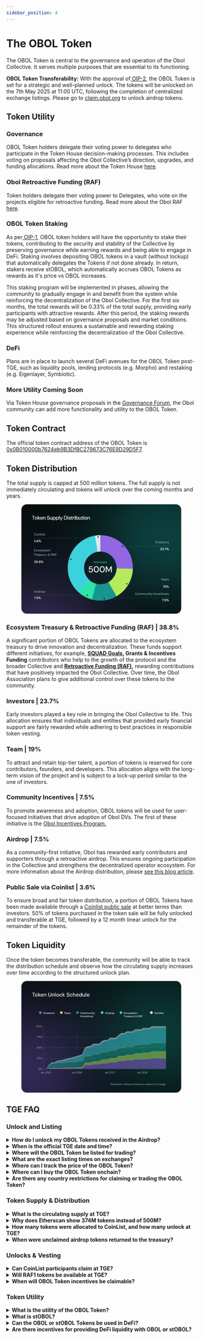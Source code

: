 ```yaml
---
sidebar_position: 4
---
```


# The OBOL Token

The OBOL Token is central to the governance and operation of the Obol Collective. It serves multiple purposes that are essential to its functioning.

**OBOL Token Transferability:** With the approval of[ OIP-2](https://community.obol.org/t/oip-2-unlock-obol-token/317/30), the OBOL Token is set for a strategic and well-planned unlock. The tokens will be unlocked on the 7th May 2025 at 11:00 UTC, following the completion of centralized exchange listings. Please go to [claim.obol.org](https://claim.obol.org) to unlock airdrop tokens.

## Token Utility

### **Governance**

OBOL Token holders delegate their voting power to delegates who participate in the Token House decision-making processes. This includes voting on proposals affecting the Obol Collective’s direction, upgrades, and funding allocations. Read more about the Token House [here](broken-reference).

### **Obol Retroactive Funding (RAF)**

Token holders delegate their voting power to Delegates, who vote on the projects eligible for retroactive funding. Read more about the Obol RAF [here](broken-reference).

### **OBOL Token Staking**

As per[ OIP-1](https://community.obol.org/t/oip-1-building-and-enabling-staking-for-the-obol-token/312), OBOL token holders will have the opportunity to stake their tokens, contributing to the security and stability of the Collective by preserving governance while earning rewards and being able to engage in DeFi. Staking involves depositing OBOL tokens in a vault (without lockup) that automatically delegates the Tokens if not done already. In return, stakers receive stOBOL, which automatically accrues OBOL Tokens as rewards as it's price vs OBOL increases.

This staking program will be implemented in phases, allowing the community to gradually engage in and benefit from the system while reinforcing the decentralization of the Obol Collective. For the first six months, the total rewards will be 0.33% of the total supply, providing early participants with attractive rewards. After this period, the staking rewards may be adjusted based on governance proposals and market conditions. This structured rollout ensures a sustainable and rewarding staking experience while reinforcing the decentralization of the Obol Collective.

### **DeFi**

Plans are in place to launch several DeFi avenues for the OBOL Token post-TGE, such as liquidity pools, lending protocols (e.g. Morpho) and restaking (e.g. Eigenlayer, Symbiotic).

### **More Utility Coming Soon**

Via Token House governance proposals in the [Governance Forum](https://community.obol.org/), the Obol community can add more functionality and utility to the OBOL Token.

## Token Contract

The official token contract address of the OBOL Token is [0x0B010000b7624eb9B3DfBC279673C76E9D29D5F7](https://etherscan.io/address/0x0B010000b7624eb9B3DfBC279673C76E9D29D5F7).

## Token Distribution

The total supply is capped at 500 million tokens. The full supply is not immediately circulating and tokens will unlock over the coming months and years.

<figure><img src="../../.gitbook/assets/12_Supply.png" alt=""><figcaption></figcaption></figure>

### **Ecosystem Treasury & Retroactive Funding (RAF) | 38.8%**

A significant portion of OBOL Tokens are allocated to the ecosystem treasury to drive innovation and decentralization. These funds support different initiatives, for example, [**SQUAD Goals**](https://community.obol.org/t/oip-3-obol-collective-2025-goals-proposal/)**, Grants & Incentives Funding** contributors who help to the growth of the protocol and the broader Collective and [**Retroactive Funding (RAF)**](https://docs.obol.org/community-and-governance/governance/raf)**,** rewarding contributions that have positively impacted the Obol Collective. Over time, the Obol Association plans to give additional control over these tokens to the community.

### **Investors | 23.7%**

Early investors played a key role in bringing the Obol Collective to life. This allocation ensures that individuals and entities that provided early financial support are fairly rewarded while adhering to best practices in responsible token vesting.

### **Team | 19%**

To attract and retain top-tier talent, a portion of tokens is reserved for core contributors, founders, and developers. This allocation aligns with the long-term vision of the project and is subject to a lock-up period similar to the one of investors.

### **Community Incentives | 7.5%**

To promote awareness and adoption, OBOL tokens will be used for user-focused initiatives that drive adoption of Obol DVs. The first of these initiative is the [Obol Incentives Program.](https://obol.org/incentives)

### **Airdrop | 7.5%**

As a community-first initiative, Obol has rewarded early contributors and supporters through a retroactive airdrop. This ensures ongoing participation in the Collective and strengthens the decentralized operator ecosystem. For more information about the Airdrop distribution, please [see this blog article](https://blog.obol.org/airdrop/).

### **Public Sale via Coinlist | 3.6%**

To ensure broad and fair token distribution, a portion of OBOL Tokens have been made available through a [Coinlist public sale](https://coinlist.co/obol) at better terms than investors. 50% of tokens purchased in the token sale will be fully unlocked and transferable at TGE, followed by a 12 month linear unlock for the remainder of the tokens.

## Token Liquidity

Once the token becomes transferable, the community will be able to track the distribution schedule and observe how the circulating supply increases over time according to the structured unlock plan.

<figure><img src="../../.gitbook/assets/13_UnlockSchedule.png" alt=""><figcaption></figcaption></figure>

## TGE FAQ

### Unlock and Listing

<details>

<summary><strong>How do I unlock my OBOL Tokens received in the Airdrop?</strong></summary>

Starting May 7th at 11:00 AM UTC, visit [**claim.obol.org**](https://claim.obol.org), click **“Unlock”**, and follow the steps.

</details>

<details>

<summary><strong>When is the official TGE date and time?</strong></summary>

The OBOL Token will be listed on exchanges for deposit, trading and withdrawals on May 7th, 2025 at 11:00 AM UTC

</details>

<details>

<summary><strong>Where will the OBOL Token be listed for trading?</strong></summary>

* **Binance**, **Bybit**, **Bitget**, **Gate.io**, **MEXC**, and others.

- Check [CoinGecko](https://coingecko.com) or [CoinMarketCap](https://coinmarketcap.com/currencies/obol/) for the most up-to-date list.

</details>

<details>

<summary><strong>What are the exact listing times on exchanges?</strong></summary>

* **Binance Alpha** – _May 7 at 10:00 AM UTC_

- **Binance Futures** – _May 7 at 10:30 AM UTC_

* **Bybit, Gate.io, Bitget, MEXC** – _May 7 at 11:00 AM UTC_

</details>

<details>

<summary><strong>Where can I track the price of the OBOL Token?</strong></summary>

[CoinGecko](https://coingecko.com) and [CoinMarketCap](https://coinmarketcap.com/currencies/obol/)

</details>

<details>

<summary><strong>Where can I buy the OBOL Token onchain?</strong></summary>

* A **Uniswap v3 pool** will be seeded with initial liquidity.

- The contract address is [here](https://etherscan.io/address/0x57F52C9faa6D40c5163D76b8D7dD81ddB7c95434).

* Anyone can start a pool. Check live prices via **CoinGecko**, or **CoinMarketCap**.

</details>

<details>

<summary><strong>Are there any country restrictions for claiming or trading the OBOL Token?</strong></summary>

* Yes. Each venue has its own restrictions.

- Unlocking OBOL Tokens received through the Airdrop is subject to the same geo restrictions as claiming.

</details>

### **Token Supply & Distribution**

<details>

<summary><strong>What is the circulating supply at TGE?</strong></summary>

Approximately 1&#x39;**%**. Full breakdown is on [CoinMarketCap](https://coinmarketcap.com/currencies/obol/).

</details>

<details>

<summary><strong>Why does Etherscan show 374M tokens instead of 500M?</strong></summary>

For legal and tax reasons, not all tokens are minted yet.

</details>

<details>

<summary><strong>How many tokens were allocated to CoinList, and how many unlock at TGE?</strong></summary>

Details available on the [**Coinlist Sale Page**](https://coinlist.co/obol).

</details>

<details>

<summary><strong>When were unclaimed airdrop tokens returned to the treasury?</strong></summary>

As approved by [**OIP-2**](https://community.obol.org/t/oip-2-unlock-obol-token/317), they were [returned](https://etherscan.io/tx/0x738b4c252bb4613b9945e3b6426ec4ee510c6cdb86027fe20d533c4799a3a331) on **May 2, 2025**.

</details>

### **Unlocks & Vesting**

<details>

<summary><strong>Can CoinList participants claim at TGE?</strong></summary>

Yes, a portion of their tokens will unlock per the [**Coinlist terms**](https://coinlist.co/obol).

</details>

<details>

<summary><strong>Will RAF1 tokens be available at TGE?</strong></summary>

RAF1 tokens will be distributed **shortly after TGE**.

</details>

<details>

<summary><strong>When will OBOL Token incentives be claimable?</strong></summary>

Starting May 12, 2025

</details>

### **Token Utility**

<details>

<summary><strong>What is the utility of the OBOL Token?</strong></summary>

See the top of the page

</details>

<details>

<summary><strong>What is stOBOL?</strong></summary>

A staked version of the OBOL Token that can be used in DeFi or with restaking platforms.

</details>

<details>

<summary><strong>Can the OBOL or stOBOL Tokens be used in DeFi?</strong></summary>

Yes. More info will follow **post-TGE**.

</details>

<details>

<summary><strong>Are there incentives for providing DeFi liquidity with OBOL or stOBOL?</strong></summary>

**Not at TGE**, but proposals for incentives can be submitted via governance.

</details>


